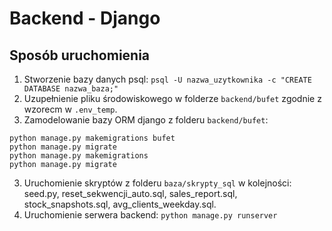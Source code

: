 # Backend - Django

## Sposób uruchomienia
1. Stworzenie bazy danych psql: `psql -U nazwa_uzytkownika -c "CREATE DATABASE nazwa_baza;"`
2. Uzupełnienie pliku środowiskowego w folderze `backend/bufet` zgodnie z wzorecm w `.env_temp`.
3. Zamodelowanie bazy ORM django z folderu `backend/bufet`:
```
python manage.py makemigrations bufet
python manage.py migrate
python manage.py makemigrations
python manage.py migrate
```
3. Uruchomienie skryptów z folderu `baza/skrypty_sql` w kolejności: seed.py, reset_sekwencji_auto.sql, sales_report.sql, stock_snapshots.sql, avg_clients_weekday.sql.
4. Uruchomienie serwera backend: `python manage.py runserver`